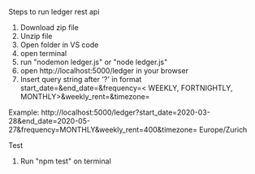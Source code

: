 Steps to run ledger rest api

1. Download zip file
2. Unzip file
3. Open folder in VS code
4. open terminal
5. run "nodemon ledger.js" or "node ledger.js"
6. open http://localhost:5000/ledger in your browser
7. Insert query string after '?' in format start_date=<YYYY-MM-DD>&end_date=<YYYY-MM-DD>&frequency=< WEEKLY, FORTNIGHTLY, MONTHLY>&weekly_rent=<Rent amount>&timezone= <TZ databasae format>

Example: http://localhost:5000/ledger?start_date=2020-03-28&end_date=2020-05-27&frequency=MONTHLY&weekly_rent=400&timezone= Europe/Zurich
  
  Test
  1. Run "npm test" on terminal
